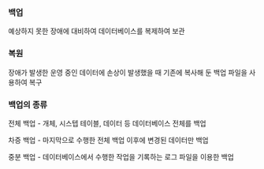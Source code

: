 ### 백업

예상하지 못한 장애에 대비하여 데이터베이스를 복제하여 보관

### 복원

장애가 발생한 운영 중인 데이터에 손상이 발생했을 때 기존에 복사해 둔 백업 파일을 사용하여 복구

### 백업의 종류

전체 백업 - 개체, 시스텝 테이블, 데이터 등 데이터베이스 전체를 백업

차증 백업 - 마지막으로 수행한 전체 백업 이후에 변경된 데이터만 백업

중분 백업 - 데이터베이스에서 수행한 작업을 기록하는 로그 파일을 이용한 백업